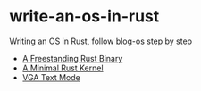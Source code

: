 # write-an-os-in-rust

Writing an OS in Rust, follow [blog-os](https://os.phil-opp.com/) step by step

- [A Freestanding Rust Binary](https://os.phil-opp.com/freestanding-rust-binary/)
- [A Minimal Rust Kernel](https://os.phil-opp.com/minimal-rust-kernel/)
- [VGA Text Mode](https://os.phil-opp.com/vga-text-mode/)
